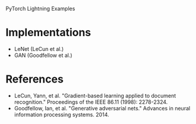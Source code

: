 PyTorch Lightning Examples

# Implementations

* LeNet (LeCun et al.)
* GAN (Goodfellow et al.)

# References
* LeCun, Yann, et al. "Gradient-based learning applied to document recognition." Proceedings of the IEEE 86.11 (1998): 2278-2324.
* Goodfellow, Ian, et al. "Generative adversarial nets." Advances in neural information processing systems. 2014.